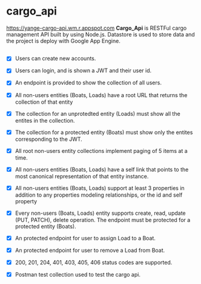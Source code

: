 # cargo_api
https://yange-cargo-api.wm.r.appspot.com
**Cargo_Api** is RESTFul cargo management API built by using Node.js. 
Datastore is used to store data and the project is deploy with Google App Engine.

## 
* [x] Users can create new accounts.
* [x] Users can login, and is shown a JWT and their user id.
* [x] An endpoint is provided to show the collection of all users.
* [x] All non-users entities (Boats, Loads) have a root URL that returns the collection of that entity
* [x] The collection for an unprotedted entity (Loads) must show all the entites in the collection.
* [x] The collection for a protected entity (Boats) must show only the entites corresponding to the JWT.
* [x] All root non-users entity collections implement paging of 5 items at a time.
* [x] All non-users entities (Boats, Loads) have a self link that points to the most canonical representation of that entity instance.
* [x] All non-users entities (Boats, Loads) support at least 3 properties in addition to any properties modeling relationships, or the id and self property
* [x] Every non-users (Boats, Loads) entity supports create, read, update (PUT, PATCH), delete operation. The endpoint must be protected for a protected entity (Boats).
* [x] An protected endpoint for user to assign Load to a Boat.
* [x] An protected endpoint for user to remove a Load from Boat.
* [x] 200, 201, 204, 401, 403, 405, 406 status codes are supported.
* [x] Postman test collection used to test the cargo api.



